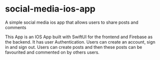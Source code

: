 # social-media-ios-app
A simple social media ios app that allows users to share posts and comments

This App is an IOS App built with SwiftUI for the frontend and Firebase as the backend. It has user Authentication. Users can create an account, sign in and sign out. Users can create posts and then these posts can be favourited and commented on by others users.
